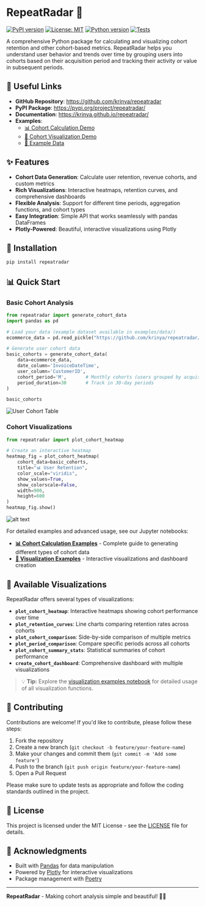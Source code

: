 # RepeatRadar 📡

[![PyPI version](https://badge.fury.io/py/repeatradar.svg)](https://badge.fury.io/py/repeatradar) [![License: MIT](https://img.shields.io/badge/License-MIT-yellow.svg)](https://opensource.org/licenses/MIT) [![Python version](https://img.shields.io/badge/python-3.10%2B-blue.svg)](https://www.python.org/downloads/) [![Tests](https://github.com/krinya/repeatradar/actions/workflows/publish_to_pypi.yml/badge.svg)](https://github.com/krinya/repeatradar/actions/workflows/publish_to_pypi.yml)

A comprehensive Python package for calculating and visualizing cohort retention and other cohort-based metrics. RepeatRadar helps you understand user behavior and trends over time by grouping users into cohorts based on their acquisition period and tracking their activity or value in subsequent periods.

## 🔗 Useful Links

- **GitHub Repository**: https://github.com/krinya/repeatradar
- **PyPI Package**: https://pypi.org/project/repeatradar/
- **Documentation**: https://krinya.github.io/repeatradar/
- **Examples**: 
  - [📊 Cohort Calculation Demo](https://github.com/krinya/repeatradar/blob/main/examples/01_cohort_calculation_demo.ipynb)
  - [🎨 Cohort Visualization Demo](https://github.com/krinya/repeatradar/blob/main/examples/02_cohort_visualization_demo.ipynb)
  - [📁 Example Data](https://github.com/krinya/repeatradar/tree/main/examples/data)

## ✨ Features

- **Cohort Data Generation**: Calculate user retention, revenue cohorts, and custom metrics
- **Rich Visualizations**: Interactive heatmaps, retention curves, and comprehensive dashboards
- **Flexible Analysis**: Support for different time periods, aggregation functions, and cohort types
- **Easy Integration**: Simple API that works seamlessly with pandas DataFrames
- **Plotly-Powered**: Beautiful, interactive visualizations using Plotly

## 🚀 Installation

```bash
pip install repeatradar
```

## 📊 Quick Start

### Basic Cohort Analysis

```python
from repeatradar import generate_cohort_data
import pandas as pd

# Load your data (example dataset available in examples/data/)
ecommerce_data = pd.read_pickle("https://github.com/krinya/repeatradar/raw/refs/heads/main/examples/data/ecommerce_data_1.pkl")

# Generate user cohort data
basic_cohorts = generate_cohort_data(
    data=ecommerce_data,
    date_column='InvoiceDateTime',
    user_column='CustomerID',
    cohort_period='M',       # Monthly cohorts (users grouped by acquisition month)
    period_duration=30       # Track in 30-day periods
)

basic_cohorts
```

![User Cohort Table ](img/example_user_1.png)

### Cohort Visualizations

```python
from repeatradar import plot_cohort_heatmap

# Create an interactive heatmap
heatmap_fig = plot_cohort_heatmap(
    cohort_data=basic_cohorts,
    title="📊 User Retention",
    color_scale="viridis",
    show_values=True,
    show_colorscale=False,
    width=900,
    height=600
)
heatmap_fig.show()
```

![alt text](img/example_user_heatmap_1.png)

For detailed examples and advanced usage, see our Jupyter notebooks:
- **[📊 Cohort Calculation Examples](https://github.com/krinya/repeatradar/blob/main/examples/01_cohort_calculation_demo.ipynb)** - Complete guide to generating different types of cohort data
- **[🎨 Visualization Examples](https://github.com/krinya/repeatradar/blob/main/examples/02_cohort_visualization_demo.ipynb)** - Interactive visualizations and dashboard creation

## 🎨 Available Visualizations

RepeatRadar offers several types of visualizations:

- **`plot_cohort_heatmap`**: Interactive heatmaps showing cohort performance over time
- **`plot_retention_curves`**: Line charts comparing retention rates across cohorts
- **`plot_cohort_comparison`**: Side-by-side comparison of multiple metrics
- **`plot_period_comparison`**: Compare specific periods across all cohorts
- **`plot_cohort_summary_stats`**: Statistical summaries of cohort performance
- **`create_cohort_dashboard`**: Comprehensive dashboard with multiple visualizations

> 💡 **Tip:** Explore the [visualization examples notebook](https://github.com/krinya/repeatradar/blob/main/examples/02_cohort_visualization_demo.ipynb) for detailed usage of all visualization functions.


## 🤝 Contributing

Contributions are welcome! If you'd like to contribute, please follow these steps:

1. Fork the repository
2. Create a new branch (`git checkout -b feature/your-feature-name`)
3. Make your changes and commit them (`git commit -m 'Add some feature'`)
4. Push to the branch (`git push origin feature/your-feature-name`)
5. Open a Pull Request

Please make sure to update tests as appropriate and follow the coding standards outlined in the project.

## 📄 License

This project is licensed under the MIT License - see the [LICENSE](LICENSE) file for details.

## 🙏 Acknowledgments

- Built with [Pandas](https://pandas.pydata.org/) for data manipulation
- Powered by [Plotly](https://plotly.com/) for interactive visualizations
- Package management with [Poetry](https://python-poetry.org/)

---

**RepeatRadar** - Making cohort analysis simple and beautiful! 📡✨